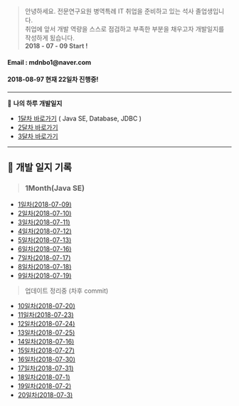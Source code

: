 > 안녕하세요. 전문연구요원 병역특례 IT 취업을  준비하고 있는 석사 졸업생입니다. <br>
취업에 앞서 개발 역량을 스스로 점검하고 부족한 부분을 채우고자 개발일지를 작성하게 됬습니다.<br>
**2018 - 07 - 09 Start !**

<h4>Email : mdnbo1@naver.com</h4>
<h4>2018-08-97 현재 22일차 진행중! </h4>

---
:memo: **나의 하루 개발일지**

- [1달차 바로가기](#1) ( Java SE, Database, JDBC )
- [2달차 바로가기](#2)
- [3달차 바로가기](#3)


---

:memo: **개발 일지 기록** 
---

> <h3 id=1>1Month(Java SE)</h3>
- [1일차(2018-07-09)](http://cherwoo.tistory.com/113)
- [2일차(2018-07-10)](http://cherwoo.tistory.com/114)
- [3일차(2018-07-11)](http://cherwoo.tistory.com/115)
- [4일차(2018-07-12)](http://cherwoo.tistory.com/116)
- [5일차(2018-07-13)](http://cherwoo.tistory.com/117)
- [6일차(2018-07-16)](http://cherwoo.tistory.com/120?category=678619)
- [7일차(2018-07-17)](http://cherwoo.tistory.com/123?category=678619)
- [8일차(2018-07-18)](http://cherwoo.tistory.com/129)
- [9일차(2018-07-19)](http://cherwoo.tistory.com/130)
> 업데이트 정리중 (차후 commit)
- [10일차(2018-07-20)](http://cherwoo.tistory.com/113)
- [11일차(2018-07-23)](http://cherwoo.tistory.com/113)
- [12일차(2018-07-24)](http://cherwoo.tistory.com/113)
- [13일차(2018-07-25)](http://cherwoo.tistory.com/113)
- [14일차(2018-07-16)](http://cherwoo.tistory.com/113)
- [15일차(2018-07-27)](http://cherwoo.tistory.com/113)
- [16일차(2018-07-30)](http://cherwoo.tistory.com/113)
- [17일차(2018-07-31)](http://cherwoo.tistory.com/113)
- [18일차(2018-07-1)](http://cherwoo.tistory.com/113)
- [19일차(2018-07-2)](http://cherwoo.tistory.com/113)
- [20일차(2018-07-3)](http://cherwoo.tistory.com/113)


